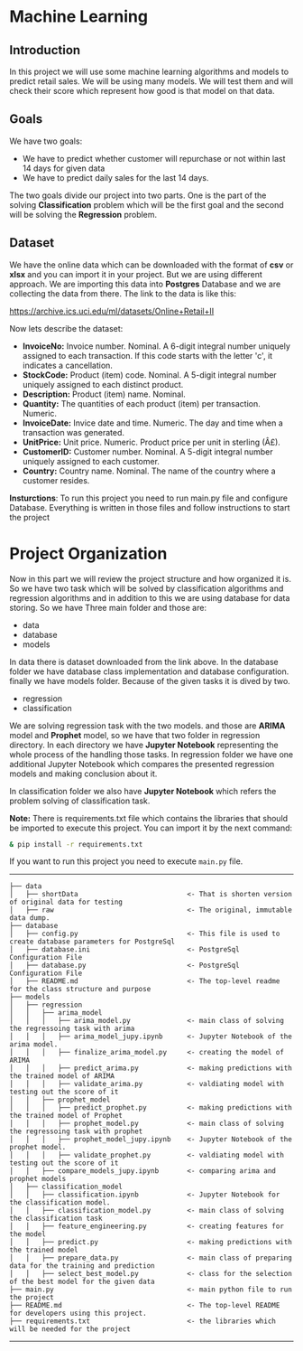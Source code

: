 # Machine Learning

## Introduction
In this project we will use some machine learning algorithms and models to 
predict retail sales. We will be using many models. We will test them and will check
their score which represent how good is that model on that data. 

## Goals
We have two goals:
* We have to predict whether customer will repurchase or not within 
last 14 days for given data
* We have to predict daily sales for the last 14 days.

The two goals divide our project into two parts. One is the part of the solving **Classification** problem
which will be the first goal and the second will be solving the **Regression** problem.

## Dataset
We have the online data which can be downloaded with the format of **csv** or **xlsx** and
you can import it in your project. But we are using different approach. We are importing this data
into **Postgres** Database and we are collecting the data from there. The link to the data is like this: 

https://archive.ics.uci.edu/ml/datasets/Online+Retail+II

Now lets describe the dataset:
* **InvoiceNo:** Invoice number. Nominal. A 6-digit integral number uniquely assigned to each transaction. If this code starts with the letter 'c', it indicates a cancellation. 
* **StockCode:** Product (item) code. Nominal. A 5-digit integral number uniquely assigned to each distinct product. 
* **Description:** Product (item) name. Nominal. 
* **Quantity:** The quantities of each product (item) per transaction. Numeric.	
* **InvoiceDate:** Invice date and time. Numeric. The day and time when a transaction was generated. 
* **UnitPrice:** Unit price. Numeric. Product price per unit in sterling (Â£). 
* **CustomerID:** Customer number. Nominal. A 5-digit integral number uniquely assigned to each customer. 
* **Country:** Country name. Nominal. The name of the country where a customer resides.
  






**Insturctions**: To run this project you need to run main.py file and configure Database.
 Everything is written in those files and follow instructions to start
the project
  
# Project Organization
Now in this part we will review the project structure and how organized it is. So 
we have two task which will be solved by classification algorithms and regression algorithms and in
addition to this we are using database for data storing. So we have Three main folder and those are:
* data
* database
* models

In data there is dataset downloaded from the link above. In the database folder we have
database class implementation and database configuration. finally we have models folder.
Because of the given tasks it is dived by two. 
* regression
* classification

We are solving regression task with the two models. and those are **ARIMA** model and 
**Prophet** model, so we have that two folder in regression directory. In each directory we
have **Jupyter Notebook** representing the whole process of the handling those tasks. 
In regression folder we have one additional Jupyter Notebook which compares the presented regression
models and making conclusion about it.

In classification folder we also have **Jupyter Notebook** which refers the problem solving 
of classification task. 

**Note:** There is requirements.txt file which contains the libraries that should be imported
to execute this project. You can import it by the next command: 
```bash
& pip install -r requirements.txt
```

If you want to run this project you need to execute `main.py` file.

------------

    ├── data
    │   ├── shortData                           <- That is shorten version of original data for testing
    │   ├── raw                                 <- The original, immutable data dump.
    ├── database
    │   ├── config.py                           <- This file is used to create database parameters for PostgreSql
    │   ├── database.ini                        <- PostgreSql Configuration File 
    │   ├── database.py                         <- PostgreSql Configuration File 
    │   ├── README.md                           <- The top-level readme for the class structure and purpose
    ├── models
    │   ├── regression
    │   │   ├── arima_model                  
    │   │   │   ├── arima_model.py              <- main class of solving the regressoing task with arima
    │   │   │   ├── arima_model_jupy.ipynb      <- Jupyter Notebook of the arima model.   
    │   │   │   ├── finalize_arima_model.py     <- creating the model of ARIMA     
    │   │   │   ├── predict_arima.py            <- making predictions with the trained model of ARIMA
    │   │   │   ├── validate_arima.py           <- valdiating model with testing out the score of it
    │   │   ├── prophet_model               
    │   │   │   ├── predict_prophet.py          <- making predictions with the trained model of Prophet
    │   │   │   ├── prophet_model.py            <- main class of solving the regressoing task with prophet
    │   │   │   ├── prophet_model_jupy.ipynb    <- Jupyter Notebook of the prophet model.      
    │   │   │   ├── validate_prophet.py         <- valdiating model with testing out the score of it  
    │   │   ├── compare_models_jupy.ipynb       <- comparing arima and prophet models
    │   ├── classification_model      
    │   │   ├── classification.ipynb            <- Jupyter Notebook for the classification model.     
    │   │   ├── classification_model.py         <- main class of solving the classification task 
    │   │   ├── feature_engineering.py          <- creating features for the model 
    │   │   ├── predict.py                      <- making predictions with the trained model
    │   │   ├── prepare_data.py                 <- main class of preparing data for the training and prediction
    │   │   ├── select_best_model.py            <- class for the selection of the best model for the given data
    ├── main.py                                 <- main python file to run the project
    ├── README.md                               <- The top-level README for developers using this project.
    ├── requirements.txt                        <- the libraries which will be needed for the project
--------




